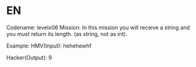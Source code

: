 # EN
Codename: levelx06
Mission: In this mission you will receive a string and you must return its length. (as string, not as int).

Example: 
HMV(Input): hehehewhf

Hacker(Output): 9
